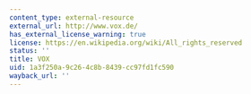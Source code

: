 ```yaml
---
content_type: external-resource
external_url: http://www.vox.de/
has_external_license_warning: true
license: https://en.wikipedia.org/wiki/All_rights_reserved
status: ''
title: VOX
uid: 1a3f250a-9c26-4c8b-8439-cc97fd1fc590
wayback_url: ''
---
```

